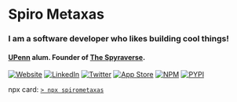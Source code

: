# Spiro Metaxas

### I am a software developer who likes building cool things!

#### [UPenn](https://www.upenn.edu/) alum.   Founder of [The Spyraverse](https://spyraverse.com/).

[![Website](https://img.shields.io/badge/website-000000.svg?&style=for-the-badge&logo=About.me&logoColor=white&color=346beb)](https://spirometaxas.com/)
[![LinkedIn](https://img.shields.io/badge/LinkedIn-0077B5?style=for-the-badge&logo=linkedin&logoColor=white&color=346beb)](https://www.linkedin.com/in/spiro-metaxas/)
[![Twitter](https://img.shields.io/badge/Twitter-1DA1F2?style=for-the-badge&logo=twitter&logoColor=white&color=346beb)](https://twitter.com/spirometaxas)
[![App Store](https://img.shields.io/badge/App_Store-0D96F6?style=for-the-badge&logo=app-store&logoColor=white&color=346beb)](https://apps.apple.com/us/developer/spiro-metaxas/id1584716227)
[![NPM](https://img.shields.io/badge/NPM-000000?style=for-the-badge&logo=npm&logoColor=white&color=346beb)](https://www.npmjs.com/~spirometaxas)
[![PYPI](https://img.shields.io/badge/PYPI-000000?style=for-the-badge&logo=pypi&logoColor=white&color=346beb)](https://pypi.org/user/spirometaxas/)

npx card: [`> npx spirometaxas`](https://github.com/spirometaxas/businesscard)
